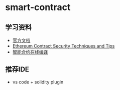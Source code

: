 # smart-contract
## 学习资料
- [官方文档](https://solidity.readthedocs.io/en/develop/)
- [Ethereum Contract Security Techniques and Tips](https://github.com/ConsenSys/smart-contract-best-practices)
- [智能合约在线编译](https://remix.ethereum.org/)

## 推荐IDE
- vs code + solidity plugin
